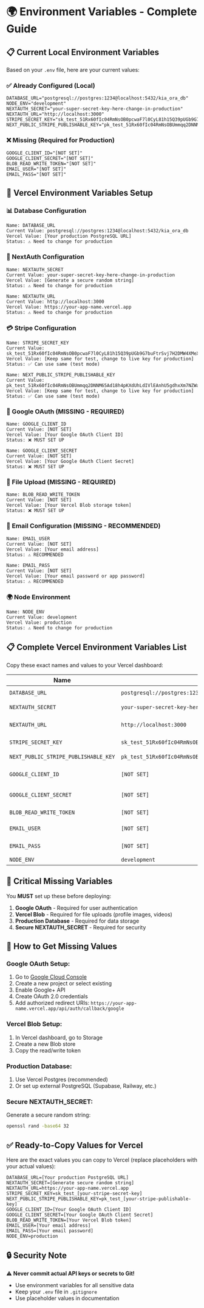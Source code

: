 # 🌍 Environment Variables - Complete Guide

## 📋 **Current Local Environment Variables**

Based on your `.env` file, here are your current values:

### **✅ Already Configured (Local)**
```
DATABASE_URL="postgresql://postgres:1234@localhost:5432/kia_ora_db"
NODE_ENV="development"
NEXTAUTH_SECRET="your-super-secret-key-here-change-in-production"
NEXTAUTH_URL="http://localhost:3000"
STRIPE_SECRET_KEY="sk_test_51Rx60fIc04RmNsOB0pcwaF7l0CyL81h15Q39pUGb9G7buFtrSvj7H2DMW4XMeX0liXiiUTB9O3kEsdHQ0S7T4weY009024qMdP"
NEXT_PUBLIC_STRIPE_PUBLISHABLE_KEY="pk_test_51Rx60fIc04RmNsOBUmmqq2DNNM65Ad18h4pKXdUhLdIVlEAnhU5gdhxXm7NZWakgcZl7De80lCaKNW4QrIlQKbKq00XV1fDcm5"
```

### **❌ Missing (Required for Production)**
```
GOOGLE_CLIENT_ID="[NOT SET]"
GOOGLE_CLIENT_SECRET="[NOT SET]"
BLOB_READ_WRITE_TOKEN="[NOT SET]"
EMAIL_USER="[NOT SET]"
EMAIL_PASS="[NOT SET]"
```

## 🚀 **Vercel Environment Variables Setup**

### **📊 Database Configuration**
```
Name: DATABASE_URL
Current Value: postgresql://postgres:1234@localhost:5432/kia_ora_db
Vercel Value: [Your production PostgreSQL URL]
Status: ⚠️ Need to change for production
```

### **🔐 NextAuth Configuration**
```
Name: NEXTAUTH_SECRET
Current Value: your-super-secret-key-here-change-in-production
Vercel Value: [Generate a secure random string]
Status: ⚠️ Need to change for production

Name: NEXTAUTH_URL
Current Value: http://localhost:3000
Vercel Value: https://your-app-name.vercel.app
Status: ⚠️ Need to change for production
```

### **💳 Stripe Configuration**
```
Name: STRIPE_SECRET_KEY
Current Value: sk_test_51Rx60fIc04RmNsOB0pcwaF7l0CyL81h15Q39pUGb9G7buFtrSvj7H2DMW4XMeX0liXiiUTB9O3kEsdHQ0S7T4weY009024qMdP
Vercel Value: [Keep same for test, change to live key for production]
Status: ✅ Can use same (test mode)

Name: NEXT_PUBLIC_STRIPE_PUBLISHABLE_KEY
Current Value: pk_test_51Rx60fIc04RmNsOBUmmqq2DNNM65Ad18h4pKXdUhLdIVlEAnhU5gdhxXm7NZWakgcZl7De80lCaKNW4QrIlQKbKq00XV1fDcm5
Vercel Value: [Keep same for test, change to live key for production]
Status: ✅ Can use same (test mode)
```

### **🔗 Google OAuth (MISSING - REQUIRED)**
```
Name: GOOGLE_CLIENT_ID
Current Value: [NOT SET]
Vercel Value: [Your Google OAuth Client ID]
Status: ❌ MUST SET UP

Name: GOOGLE_CLIENT_SECRET
Current Value: [NOT SET]
Vercel Value: [Your Google OAuth Client Secret]
Status: ❌ MUST SET UP
```

### **📁 File Upload (MISSING - REQUIRED)**
```
Name: BLOB_READ_WRITE_TOKEN
Current Value: [NOT SET]
Vercel Value: [Your Vercel Blob storage token]
Status: ❌ MUST SET UP
```

### **📧 Email Configuration (MISSING - RECOMMENDED)**
```
Name: EMAIL_USER
Current Value: [NOT SET]
Vercel Value: [Your email address]
Status: ⚠️ RECOMMENDED

Name: EMAIL_PASS
Current Value: [NOT SET]
Vercel Value: [Your email password or app password]
Status: ⚠️ RECOMMENDED
```

### **🌍 Node Environment**
```
Name: NODE_ENV
Current Value: development
Vercel Value: production
Status: ⚠️ Need to change for production
```

## 📋 **Complete Vercel Environment Variables List**

Copy these exact names and values to your Vercel dashboard:

| **Name** | **Current Value** | **Vercel Value** | **Status** |
|----------|-------------------|------------------|------------|
| `DATABASE_URL` | `postgresql://postgres:1234@localhost:5432/kia_ora_db` | `[Production PostgreSQL URL]` | ⚠️ Change |
| `NEXTAUTH_SECRET` | `your-super-secret-key-here-change-in-production` | `[Generate secure string]` | ⚠️ Change |
| `NEXTAUTH_URL` | `http://localhost:3000` | `https://your-app-name.vercel.app` | ⚠️ Change |
| `STRIPE_SECRET_KEY` | `sk_test_51Rx60fIc04RmNsOB0pcwaF7l0CyL81h15Q39pUGb9G7buFtrSvj7H2DMW4XMeX0liXiiUTB9O3kEsdHQ0S7T4weY009024qMdP` | `[Same or live key]` | ✅ Keep |
| `NEXT_PUBLIC_STRIPE_PUBLISHABLE_KEY` | `pk_test_51Rx60fIc04RmNsOBUmmqq2DNNM65Ad18h4pKXdUhLdIVlEAnhU5gdhxXm7NZWakgcZl7De80lCaKNW4QrIlQKbKq00XV1fDcm5` | `[Same or live key]` | ✅ Keep |
| `GOOGLE_CLIENT_ID` | `[NOT SET]` | `[Your Google OAuth Client ID]` | ❌ MUST SET |
| `GOOGLE_CLIENT_SECRET` | `[NOT SET]` | `[Your Google OAuth Client Secret]` | ❌ MUST SET |
| `BLOB_READ_WRITE_TOKEN` | `[NOT SET]` | `[Your Vercel Blob token]` | ❌ MUST SET |
| `EMAIL_USER` | `[NOT SET]` | `[Your email address]` | ⚠️ RECOMMENDED |
| `EMAIL_PASS` | `[NOT SET]` | `[Your email password]` | ⚠️ RECOMMENDED |
| `NODE_ENV` | `development` | `production` | ⚠️ Change |

## 🚨 **Critical Missing Variables**

You **MUST** set up these before deploying:

1. **Google OAuth** - Required for user authentication
2. **Vercel Blob** - Required for file uploads (profile images, videos)
3. **Production Database** - Required for data storage
4. **Secure NEXTAUTH_SECRET** - Required for security

## 🔧 **How to Get Missing Values**

### **Google OAuth Setup:**
1. Go to [Google Cloud Console](https://console.cloud.google.com/)
2. Create a new project or select existing
3. Enable Google+ API
4. Create OAuth 2.0 credentials
5. Add authorized redirect URIs: `https://your-app-name.vercel.app/api/auth/callback/google`

### **Vercel Blob Setup:**
1. In Vercel dashboard, go to Storage
2. Create a new Blob store
3. Copy the read/write token

### **Production Database:**
1. Use Vercel Postgres (recommended)
2. Or set up external PostgreSQL (Supabase, Railway, etc.)

### **Secure NEXTAUTH_SECRET:**
Generate a secure random string:
```bash
openssl rand -base64 32
```

## ✅ **Ready-to-Copy Values for Vercel**

Here are the exact values you can copy to Vercel (replace placeholders with your actual values):

```
DATABASE_URL=[Your production PostgreSQL URL]
NEXTAUTH_SECRET=[Generate secure random string]
NEXTAUTH_URL=https://your-app-name.vercel.app
STRIPE_SECRET_KEY=sk_test_[your-stripe-secret-key]
NEXT_PUBLIC_STRIPE_PUBLISHABLE_KEY=pk_test_[your-stripe-publishable-key]
GOOGLE_CLIENT_ID=[Your Google OAuth Client ID]
GOOGLE_CLIENT_SECRET=[Your Google OAuth Client Secret]
BLOB_READ_WRITE_TOKEN=[Your Vercel Blob token]
EMAIL_USER=[Your email address]
EMAIL_PASS=[Your email password]
NODE_ENV=production
```

## 🔒 **Security Note**

⚠️ **Never commit actual API keys or secrets to Git!**
- Use environment variables for all sensitive data
- Keep your `.env` file in `.gitignore`
- Use placeholder values in documentation
